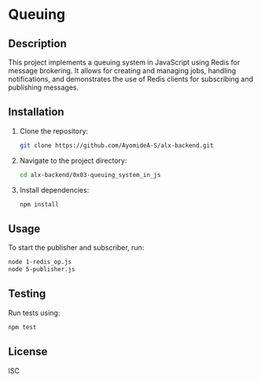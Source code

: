 # Queuing

## Description

This project implements a queuing system in JavaScript using Redis for message brokering. It allows for creating and managing jobs, handling notifications, and demonstrates the use of Redis clients for subscribing and publishing messages.

## Installation

1. Clone the repository:

    ```bash
    git clone https://github.com/AyomideA-S/alx-backend.git
    ```

2. Navigate to the project directory:

    ```bash
    cd alx-backend/0x03-queuing_system_in_js
    ```

3. Install dependencies:

    ```bash
    npm install
    ```

## Usage

To start the publisher and subscriber, run:

```bash
node 1-redis_op.js
node 5-publisher.js
```

## Testing

Run tests using:

```bash
npm test
```

## License

ISC
